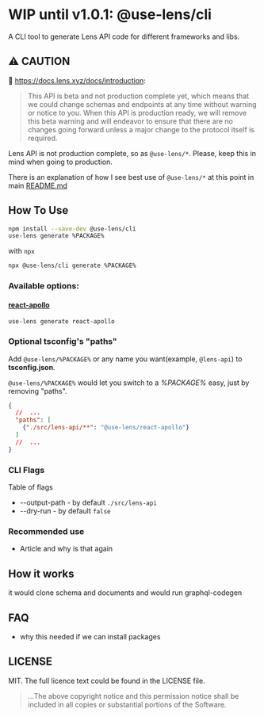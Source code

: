# WIP until v1.0.1: @use-lens/cli
A CLI tool to generate Lens API code for different frameworks and libs.

## ⚠️ CAUTION
🌿 https://docs.lens.xyz/docs/introduction:
> This API is beta and not production complete yet, which means that we could change schemas and endpoints at any time without warning or notice to you. When this API is production ready, we will remove this beta warning and will endeavor to ensure that there are no changes going forward unless a major change to the protocol itself is required.

Lens API is not production complete, so as `@use-lens/*`. Please, keep this in mind when going to production.

There is an explanation of how I see best use of `@use-lens/*` at this point in main [README.md](https://github.com/use-lens/use-lens#-usage)

## How To Use

```bash
npm install --save-dev @use-lens/cli
use-lens generate %PACKAGE%
```

with `npx`
```bash
npx @use-lens/cli generate %PACKAGE%
```

### Available options:

#### [react-apollo](https://github.com/use-lens/use-lens/tree/main/packages/react-apollo)

```
use-lens generate react-apollo
```


### Optional tsconfig's "paths"

Add `@use-lens/%PACKAGE%` or any name you want(example, `@lens-api`) to **tsconfig.json**.

`@use-lens/%PACKAGE%` would let you switch to a _%PACKAGE%_ easy, just by removing "paths". 

```json
{
  //  ...
  "paths": [
    {"./src/lens-api/**": "@use-lens/react-apollo"}
  ]
  //  ...
}
```

### CLI Flags
Table of flags

- --output-path - by default `./src/lens-api`
- --dry-run - by default `false`

### Recommended use
- Article and why is that again

## How it works
it would clone schema and documents and would run graphql-codegen

## FAQ
- why this needed if we can install packages

## LICENSE

MIT. The full licence text could be found in the LICENSE file.

> ...The above copyright notice and this permission notice shall be included in all
copies or substantial portions of the Software.

